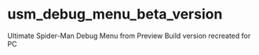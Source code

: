 # usm_debug_menu_beta_version
Ultimate Spider-Man Debug Menu from Preview Build version recreated for PC
